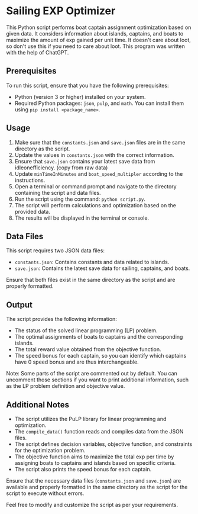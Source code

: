 # Sailing EXP Optimizer

This Python script performs boat captain assignment optimization based on given data. It considers information about islands, captains, and boats to maximize the amount of exp gained per unit time.
It doesn't care about loot, so don't use this if you need to care about loot. This program was written with the help of ChatGPT.

## Prerequisites

To run this script, ensure that you have the following prerequisites:

- Python (version 3 or higher) installed on your system.
- Required Python packages: `json`, `pulp`, and `math`. You can install them using `pip install <package_name>`.

## Usage

1. Make sure that the `constants.json` and `save.json` files are in the same directory as the script.
2. Update the values in `constants.json` with the correct information.
3. Ensure that `save.json` contains your latest save data from idleonefficiency. (copy from raw data)
4. Update `minTimeInMinutes` and `boat_speed_multipler` according to the instructions.
5. Open a terminal or command prompt and navigate to the directory containing the script and data files.
6. Run the script using the command: `python script.py`.
7. The script will perform calculations and optimization based on the provided data.
8. The results will be displayed in the terminal or console.

## Data Files

This script requires two JSON data files:

- `constants.json`: Contains constants and data related to islands.
- `save.json`: Contains the latest save data for sailing, captains, and boats.

Ensure that both files exist in the same directory as the script and are properly formatted.

## Output

The script provides the following information:

- The status of the solved linear programming (LP) problem.
- The optimal assignments of boats to captains and the corresponding islands.
- The total reward value obtained from the objective function.
- The speed bonus for each captain, so you can identify which captains have 0 speed bonus and are thus interchangeable.

Note: Some parts of the script are commented out by default. You can uncomment those sections if you want to print additional information, such as the LP problem definition and objective value.

## Additional Notes

- The script utilizes the PuLP library for linear programming and optimization.
- The `compile_data()` function reads and compiles data from the JSON files.
- The script defines decision variables, objective function, and constraints for the optimization problem.
- The objective function aims to maximize the total exp per time by assigning boats to captains and islands based on specific criteria.
- The script also prints the speed bonus for each captain.

Ensure that the necessary data files (`constants.json` and `save.json`) are available and properly formatted in the same directory as the script for the script to execute without errors.

Feel free to modify and customize the script as per your requirements.